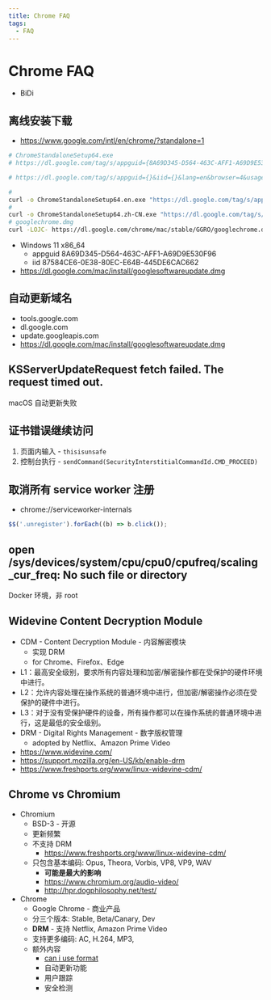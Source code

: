 ```yaml
---
title: Chrome FAQ
tags:
  - FAQ
---
```


# Chrome FAQ

- BiDi

## 离线安装下载

- https://www.google.com/intl/en/chrome/?standalone=1

```bash
# ChromeStandaloneSetup64.exe
# https://dl.google.com/tag/s/appguid={8A69D345-D564-463C-AFF1-A69D9E530F96}&iid={E3751212-181B-0E06-8D37-4EC9E8CE331E}&lang=en&browser=4&usagestats=0&appname=Google%20Chrome&needsadmin=prefers&ap=x64-stable-statsdef_1&installdataindex=defaultbrowser/chrome/install/ChromeStandaloneSetup64.exe

# https://dl.google.com/tag/s/appguid={}&iid={}&lang=en&browser=4&usagestats=0&appname=Google%20Chrome&needsadmin=prefers&ap=x64-stable-statsdef_1&installdataindex=empty/chrome/install/ChromeStandaloneSetup64.exe

#
curl -o ChromeStandaloneSetup64.en.exe "https://dl.google.com/tag/s/appguid%3D%7B8A69D345-D564-463C-AFF1-A69D9E530F96%7D%26iid%3D%7B87584CE6-0E38-80EC-E64B-445DE6CAC662%7D%26lang%3Den%26browser%3D4%26usagestats%3D0%26appname%3DGoogle%2520Chrome%26needsadmin%3Dprefers%26ap%3Dx64-stable-statsdef_1%26installdataindex%3Dempty/chrome/install/ChromeStandaloneSetup64.exe"
#
curl -o ChromeStandaloneSetup64.zh-CN.exe "https://dl.google.com/tag/s/appguid%3D%7B8A69D345-D564-463C-AFF1-A69D9E530F96%7D%26iid%3D%7B1AF1CCDF-A7FA-8A43-6E6D-A889DB429A87%7D%26lang%3Dzh-CN%26browser%3D4%26usagestats%3D0%26appname%3DGoogle%2520Chrome%26needsadmin%3Dprefers%26ap%3Dx64-stable-statsdef_1%26installdataindex%3Dempty/chrome/install/ChromeStandaloneSetup64.exe"
# googlechrome.dmg
curl -LOJC- https://dl.google.com/chrome/mac/stable/GGRO/googlechrome.dmg
```

- Windows 11 x86_64
  - appguid 8A69D345-D564-463C-AFF1-A69D9E530F96
  - iid 87584CE6-0E38-80EC-E64B-445DE6CAC662
- https://dl.google.com/mac/install/googlesoftwareupdate.dmg

## 自动更新域名

- tools.google.com
- dl.google.com
- update.googleapis.com
- https://dl.google.com/mac/install/googlesoftwareupdate.dmg

## KSServerUpdateRequest fetch failed. The request timed out.

macOS 自动更新失败

## 证书错误继续访问

1. 页面内输入 - `thisisunsafe`
2. 控制台执行 - `sendCommand(SecurityInterstitialCommandId.CMD_PROCEED)`

## 取消所有 service worker 注册

- chrome://serviceworker-internals

```js
$$('.unregister').forEach((b) => b.click());
```

## open /sys/devices/system/cpu/cpu0/cpufreq/scaling_cur_freq: No such file or directory

Docker 环境，非 root

## Widevine Content Decryption Module

- CDM - Content Decryption Module - 内容解密模块
  - 实现 DRM
  - for Chrome、Firefox、Edge
- L1：最高安全级别，要求所有内容处理和加密/解密操作都在受保护的硬件环境中进行。
- L2：允许内容处理在操作系统的普通环境中进行，但加密/解密操作必须在受保护的硬件中进行。
- L3：对于没有受保护硬件的设备，所有操作都可以在操作系统的普通环境中进行，这是最低的安全级别。
- DRM - Digital Rights Management - 数字版权管理
  - adopted by Netflix、Amazon Prime Video
- https://www.widevine.com/
- https://support.mozilla.org/en-US/kb/enable-drm
- https://www.freshports.org/www/linux-widevine-cdm/

## Chrome vs Chromium

- Chromium
  - BSD-3 - 开源
  - 更新频繁
  - 不支持 DRM
    - https://www.freshports.org/www/linux-widevine-cdm/
  - 只包含基本编码: Opus, Theora, Vorbis, VP8, VP9, WAV
    - **可能是最大的影响**
    - https://www.chromium.org/audio-video/
    - http://hpr.dogphilosophy.net/test/
- Chrome
  - Google Chrome - 商业产品
  - 分三个版本: Stable, Beta/Canary, Dev
  - **DRM** - 支持 Netflix, Amazon Prime Video
  - 支持更多编码: AC, H.264, MP3,
  - 额外内容
    - [can i use format](https://caniuse.com/?search=format)
    - 自动更新功能
    - 用户跟踪
    - 安全检测

